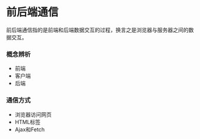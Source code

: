 # 前后端通信

前后端通信指的是前端和后端数据交互的过程，换言之是浏览器与服务器之间的数据交互。

### 概念辨析

* 前端
* 客户端
* 后端

### 通信方式

* 浏览器访问网页
* HTML标签
* Ajax和Fetch